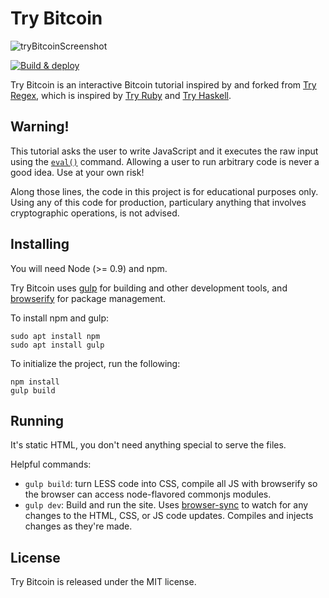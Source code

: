 # Try Bitcoin

![tryBitcoinScreenshot](https://user-images.githubusercontent.com/1823216/187526534-136c4540-1efb-438b-b12d-61222aae43bc.png)

[![Build & deploy](https://github.com/satsie/trybitcoin/actions/workflows/s3-deploy.yml/badge.svg)](https://github.com/satsie/trybitcoin/actions/workflows/s3-deploy.yml)

Try Bitcoin is an interactive Bitcoin tutorial inspired by and forked from [Try Regex](http://tryregex.com), which is inspired by [Try Ruby](http://tryruby.org/) and [Try Haskell](http://tryhaskell.org/). 

## Warning!

This tutorial asks the user to write JavaScript and it executes the raw input using the [`eval()`](https://developer.mozilla.org/en-US/docs/Web/JavaScript/Reference/Global_Objects/eval) command. Allowing a user to run arbitrary code is never a good idea. Use at your own risk!

Along those lines, the code in this project is for educational purposes only. Using any of this code for production, particulary anything that involves cryptographic operations, is not advised.

## Installing

You will need Node (>= 0.9) and npm.

Try Bitcoin uses [gulp](http://gulpjs.com/) for building and other development tools, and [browserify](https://browserify.org/) for package management. 

To install npm and gulp:

```
sudo apt install npm
sudo apt install gulp
```

To initialize the project, run the following:

```
npm install
gulp build
```

## Running

It's static HTML, you don't need anything special to serve the files.

Helpful commands:

- `gulp build`: turn LESS code into CSS, compile all JS with browserify so the browser can access node-flavored commonjs modules.
- `gulp dev`: Build and run the site. Uses [browser-sync](http://browsersync.io/) to watch for any changes to the HTML, CSS, or JS code updates. Compiles and injects changes as they're made.


## License

Try Bitcoin is released under the MIT license.
